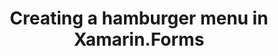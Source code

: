 ---
title: Creating a hamburger menu in Xamarin.Forms
category: link
tags: Xamarin
links: https://web.archive.org/web/20200805102554/https://wolfprogrammer.com/2016/09/02/creating-a-hamburger-menu-in-xamarin-forms/
---